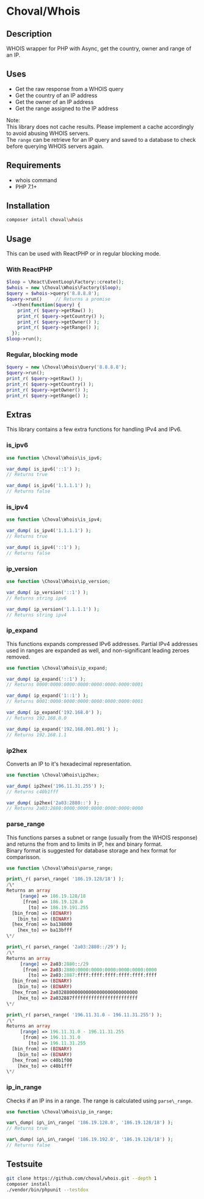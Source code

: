 # Choval/Whois

## Description

WHOIS wrapper for PHP with Async, get the country, owner and range of an IP.


## Uses

* Get the raw response from a WHOIS query
* Get the country of an IP address
* Get the owner of an IP address
* Get the range assigned to the IP address

Note:  
This library does not cache results. Please implement a cache accordingly to avoid abusing WHOIS servers.  
The `range` can be retrieve for an IP query and saved to a database to check before querying WHOIS servers again.


## Requirements

* whois command
* PHP 7.1+


## Installation

```sh
composer intall choval\whois
```


## Usage

This can be used with ReactPHP or in regular blocking mode.

### With ReactPHP

```php
$loop = \React\EventLoop\Factory::create();
$whois = new \Choval\Whois\Factory($loop);
$query = $whois->query('8.8.8.8');
$query->run()     // Returns a promise
  ->then(function($query) {
    print_r( $query->getRaw() );
    print_r( $query->getCountry() );
    print_r( $query->getOwner() );
    print_r( $query->getRange() );
  });
$loop->run();
```

### Regular, blocking mode

```php
$query = new \Choval\Whois\Query('8.8.8.8');
$query->run();
print_r( $query->getRaw() );
print_r( $query->getCountry() );
print_r( $query->getOwner() );
print_r( $query->getRange() );
```


## Extras

This library contains a few extra functions for handling IPv4 and IPv6.

### is\_ipv6

```php
use function \Choval\Whois\is_ipv6;

var_dump( is_ipv6('::1') );
// Returns true

var_dump( is_ipv6('1.1.1.1') );
// Returns false
```

### is\_ipv4

```php
use function \Choval\Whois\is_ipv4;

var_dump( is_ipv4('1.1.1.1') );
// Returns true

var_dump( is_ipv4('::1') );
// Returns false
```

### ip\_version

```php
use function \Choval\Whois\ip_version;

var_dump( ip_version('::1') );
// Returns string ipv6

var_dump( ip_version('1.1.1.1') );
// Returns string ipv4
```

### ip\_expand

This functions expands compressed IPv6 addresses.
Partial IPv4 addresses used in ranges are expanded as well, and non-significant leading zeroes removed.

```php
use function \Choval\Whois\ip_expand;

var_dump( ip_expand('::1') );
// Returns 0000:0000:0000:0000:0000:0000:0000:0001

var_dump( ip_expand('1::1') );
// Returns 0001:0000:0000:0000:0000:0000:0000:0001

var_dump( ip_expand('192.168.0') );
// Returns 192.168.0.0

var_dump( ip_expand('192.168.001.001') );
// Returns 192.168.1.1
```

### ip2hex

Converts an IP to it's hexadecimal representation.

```php
use function \Choval\Whois\ip2hex;

var_dump( ip2hex('196.11.31.255') );
// Returns c40b1fff

var_dump( ip2hex('2a03:2880::') );
// Returns 2a03:2880:0000:0000:0000:0000:0000:0000
```

### parse\_range

This functions parses a subnet or range (usually from the WHOIS response) and returns the from and to limits in IP, hex and binary format.  
Binary format is suggested for database storage and hex format for comparisson.

```php
use function \Choval\Whois\parse_range;

print\_r( parse\_range( '186.19.128/18') );
/\*
Returns an array
     [range] => 186.19.128/18
      [from] => 186.19.128.0
        [to] => 186.19.191.255
  [bin_from] => (BINARY)
    [bin_to] => (BINARY)
  [hex_from] => ba138000
    [hex_to] => ba13bfff
\*/

print\_r( parse\_range( '2a03:2880::/29') );
/\*
Returns an array
     [range] => 2a03:2880::/29
      [from] => 2a03:2880:0000:0000:0000:0000:0000:0000
        [to] => 2a03:2887:ffff:ffff:ffff:ffff:ffff:ffff
  [bin_from] => (BINARY)
    [bin_to] => (BINARY)
  [hex_from] => 2a032880000000000000000000000000
    [hex_to] => 2a032887ffffffffffffffffffffffff
\*/

print\_r( parse\_range( '196.11.31.0 - 196.11.31.255') );
/\*
Returns an array
     [range] => 196.11.31.0 - 196.11.31.255
      [from] => 196.11.31.0
        [to] => 196.11.31.255
  [bin_from] => (BINARY)
    [bin_to] => (BINARY)
  [hex_from] => c40b1f00
    [hex_to] => c40b1fff
\*/
```

### ip\_in\_range

Checks if an IP ins in a range. The range is calculated using `parse\_range`.

```php
use function \Choval\Whois\ip_in_range;

var\_dump( ip\_in\_range( '186.19.128.0', '186.19.128/18') );
// Returns true

var\_dump( ip\_in\_range( '186.19.192.0', '186.19.128/18') );
// Returns false
```


## Testsuite

```sh
git clone https://github.com/choval/whois.git --depth 1
composer install
./vendor/bin/phpunit --testdox
```


